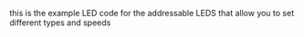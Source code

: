 this is the example LED code for the addressable LEDS that allow you to set different types and speeds
